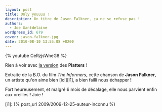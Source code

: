 ```yaml
---
layout: post
title: Only youuuu !
description: Un titre de Jason Falkner, ça ne se refuse pas !
authors:
  - Joe Gantdelaine
wordpress_id: 679
cover: jason-falkner.jpg
date: 2010-08-10 13:55:08 +0200
---
```


{% youtube CeRzjsWneG8 %}

Rien à voir avec [la version][1] des **Platters** !

Extraite de la B.O. du film _The Informers_, cette chanson de **Jason Falkner**,
un artiste qu'on aime bien [ici][i1], a bien failli nous échapper !

Fort heureusement, et malgré 6 mois de décalage, elle nous parvient enfin aux
oreilles ! Joie !

[1]: https://www.youtube.com/watch?v=9r2pEdc1_lI

[i1]: {% post_url 2009/2009-12-25-auteur-inconnu %}
